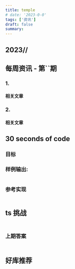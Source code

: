 ```yaml
---
title: temple
# date: '2023-0-0'
tags: ['资讯']
draft: false
summary:
---
```


<TOCInline toc={props.toc} asDisclosure toHeading={3} />

## 2023//

## 每周资讯 - 第``期

### 1.

#### 相关文章

### 2.

#### 相关文章

## 30 seconds of code

### 目标

### 样例输出:

```js

```

### 参考实现

```js

```

## ts 挑战

###

```ts

```

### 上期答案

####

```ts

```

## 好库推荐

